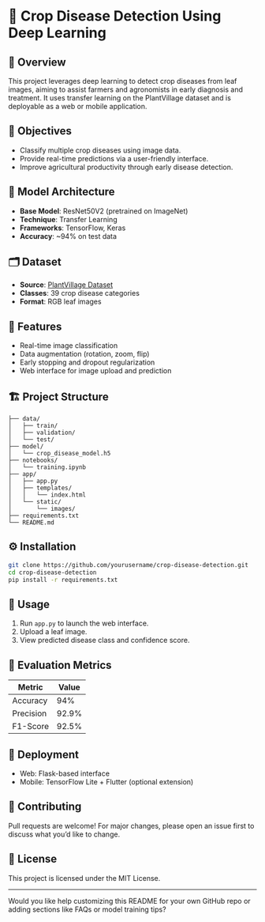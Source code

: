 # 🌾 Crop Disease Detection Using Deep Learning

## 📌 Overview
This project leverages deep learning to detect crop diseases from leaf images, aiming to assist farmers and agronomists in early diagnosis and treatment. It uses transfer learning on the PlantVillage dataset and is deployable as a web or mobile application.

## 🎯 Objectives
- Classify multiple crop diseases using image data.
- Provide real-time predictions via a user-friendly interface.
- Improve agricultural productivity through early disease detection.

## 🧠 Model Architecture
- **Base Model**: ResNet50V2 (pretrained on ImageNet)
- **Technique**: Transfer Learning
- **Frameworks**: TensorFlow, Keras
- **Accuracy**: ~94% on test data

## 🗂️ Dataset
- **Source**: [PlantVillage Dataset](https://www.kaggle.com/datasets/emmarex/plantdisease)
- **Classes**: 39 crop disease categories
- **Format**: RGB leaf images

## 🚀 Features
- Real-time image classification
- Data augmentation (rotation, zoom, flip)
- Early stopping and dropout regularization
- Web interface for image upload and prediction

## 🏗️ Project Structure
```
├── data/
│   ├── train/
│   ├── validation/
│   └── test/
├── model/
│   └── crop_disease_model.h5
├── notebooks/
│   └── training.ipynb
├── app/
│   ├── app.py
│   ├── templates/
│   │   └── index.html
│   └── static/
│       └── images/
├── requirements.txt
└── README.md
```

## ⚙️ Installation
```bash
git clone https://github.com/yourusername/crop-disease-detection.git
cd crop-disease-detection
pip install -r requirements.txt
```

## 📸 Usage
1. Run `app.py` to launch the web interface.
2. Upload a leaf image.
3. View predicted disease class and confidence score.

## 🧪 Evaluation Metrics
| Metric     | Value   |
|------------|---------|
| Accuracy   | 94%     |
| Precision  | 92.9%   |
| F1-Score   | 92.5%   |

## 📱 Deployment
- Web: Flask-based interface
- Mobile: TensorFlow Lite + Flutter (optional extension)

## 🤝 Contributing
Pull requests are welcome! For major changes, please open an issue first to discuss what you’d like to change.

## 📄 License
This project is licensed under the MIT License.

---

Would you like help customizing this README for your own GitHub repo or adding sections like FAQs or model training tips?
